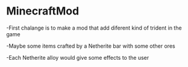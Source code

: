 # MinecraftMod

-First chalange is to make a mod that add diferent kind of trident in the game

-Maybe some items crafted by a Netherite bar with some other ores

-Each Netherite alloy would give some effects to the user 
